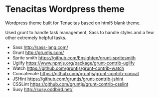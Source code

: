 # Tenacitas Wordpress theme

Wordpress theme built for Tenacitas based on html5 blank theme.

Used grunt to handle task management, Sass to handle styles and a few other extremely helpful tasks.

* Sass http://sass-lang.com/
* Grunt http://gruntjs.com/
* Sprite smith https://github.com/Ensighten/grunt-spritesmith
* Uglify https://www.npmjs.org/package/grunt-contrib-uglify
* Watch https://github.com/gruntjs/grunt-contrib-watch
* Concatenate https://github.com/gruntjs/grunt-contrib-concat
* JSHint https://github.com/gruntjs/grunt-contrib-jshint
* CSSLint https://github.com/gruntjs/grunt-contrib-csslint
* Susy http://susy.oddbird.net/
